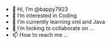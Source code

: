 - 👋 Hi, I’m @bappy7923
- 👀 I’m interested in Coding
- 🌱 I’m currently learning xml and Java
- 💞️ I’m looking to collaborate on ...
- 📫 How to reach me ...

<!---
bappy7923/bappy7923 is a ✨ special ✨ repository because its `README.md` (this file) appears on your GitHub profile.
You can click the Preview link to take a look at your changes.
--->
